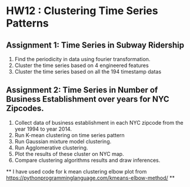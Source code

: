 # HW12 : Clustering Time Series Patterns

## Assignment 1: Time Series in Subway Ridership
1. Find the periodicity in data using fourier transformation.
2. Cluster the time series based on 4 engineered features
3. Cluster the time series based on all the 194 timestamp datas

## Assignment 2: Time Series in Number of Business Establishment over years for NYC Zipcodes.
1. Collect data of business establishment in each NYC zipcode from the year 1994 to year 2014.
2. Run K-mean clustering on time series pattern
3. Run Gaussian mixture model clustering.
4. Run Agglomerative clustering.
5. Plot the results of these cluster on NYC map.
6. Compare clustering algorithms results and draw inferences.

** I have used code for k mean clustering elbow plot from https://pythonprogramminglanguage.com/kmeans-elbow-method/ **
